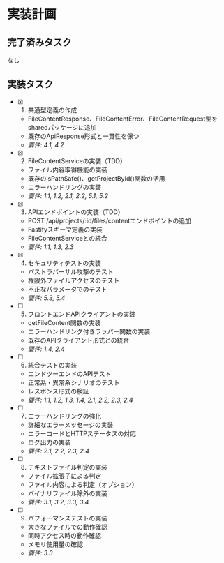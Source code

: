 # 実装計画

## 完了済みタスク

なし

## 実装タスク

- [x] 1. 共通型定義の作成
  - FileContentResponse、FileContentError、FileContentRequest型をsharedパッケージに追加
  - 既存のApiResponse形式と一貫性を保つ
  - _要件: 4.1, 4.2_

- [x] 2. FileContentServiceの実装（TDD）
  - ファイル内容取得機能の実装
  - 既存のisPathSafe()、getProjectById()関数の活用
  - エラーハンドリングの実装
  - _要件: 1.1, 1.2, 2.1, 2.2, 5.1, 5.2_

- [x] 3. APIエンドポイントの実装（TDD）
  - POST /api/projects/:id/files/contentエンドポイントの追加
  - Fastifyスキーマ定義の実装
  - FileContentServiceとの統合
  - _要件: 1.1, 1.3, 2.3_

- [x] 4. セキュリティテストの実装
  - パストラバーサル攻撃のテスト
  - 権限外ファイルアクセスのテスト
  - 不正なパラメータでのテスト
  - _要件: 5.3, 5.4_

- [ ] 5. フロントエンドAPIクライアントの実装
  - getFileContent関数の実装
  - エラーハンドリング付きラッパー関数の実装
  - 既存のAPIクライアント形式との統合
  - _要件: 1.4, 2.4_

- [ ] 6. 統合テストの実装
  - エンドツーエンドのAPIテスト
  - 正常系・異常系シナリオのテスト
  - レスポンス形式の検証
  - _要件: 1.1, 1.2, 1.3, 1.4, 2.1, 2.2, 2.3, 2.4_

- [ ] 7. エラーハンドリングの強化
  - 詳細なエラーメッセージの実装
  - エラーコードとHTTPステータスの対応
  - ログ出力の実装
  - _要件: 2.1, 2.2, 2.3, 2.4_

- [ ] 8. テキストファイル判定の実装
  - ファイル拡張子による判定
  - ファイル内容による判定（オプション）
  - バイナリファイル除外の実装
  - _要件: 3.1, 3.2, 3.3, 3.4_

- [ ] 9. パフォーマンステストの実装
  - 大きなファイルでの動作確認
  - 同時アクセス時の動作確認
  - メモリ使用量の確認
  - _要件: 3.3_
